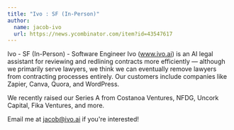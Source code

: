 ```yaml
---
title: "Ivo : SF (In-Person)"
author:
  name: jacob-ivo
  url: https://news.ycombinator.com/item?id=43547617
---
```

Ivo - SF (In-Person) - Software Engineer
Ivo (www.ivo.ai) is an AI legal assistant for reviewing and redlining contracts more efficiently — although we primarily serve lawyers, we think we can eventually remove lawyers from contracting processes entirely. Our customers include companies like Zapier, Canva, Quora, and WordPress.

We recently raised our Series A from Costanoa Ventures, NFDG, Uncork Capital, Fika Ventures, and more.

Email me at jacob@ivo.ai if you&#x27;re interested!
<JobApplication />
